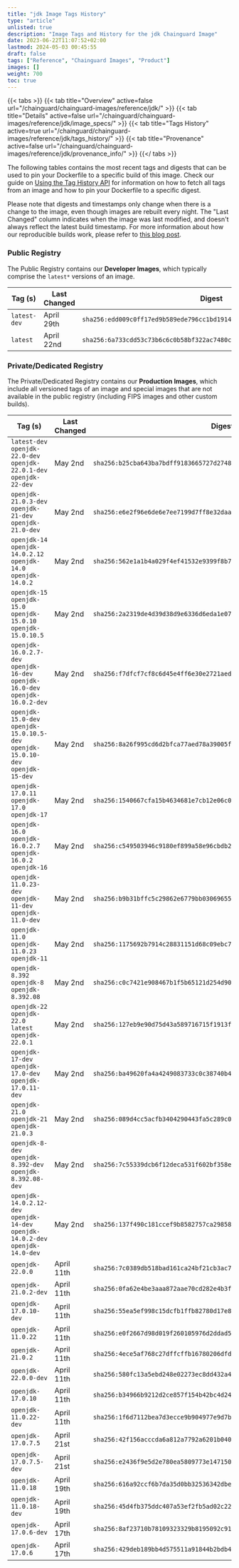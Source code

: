 ```yaml
---
title: "jdk Image Tags History"
type: "article"
unlisted: true
description: "Image Tags and History for the jdk Chainguard Image"
date: 2023-06-22T11:07:52+02:00
lastmod: 2024-05-03 00:45:55
draft: false
tags: ["Reference", "Chainguard Images", "Product"]
images: []
weight: 700
toc: true
---
```


{{< tabs >}}
{{< tab title="Overview" active=false url="/chainguard/chainguard-images/reference/jdk/" >}}
{{< tab title="Details" active=false url="/chainguard/chainguard-images/reference/jdk/image_specs/" >}}
{{< tab title="Tags History" active=true url="/chainguard/chainguard-images/reference/jdk/tags_history/" >}}
{{< tab title="Provenance" active=false url="/chainguard/chainguard-images/reference/jdk/provenance_info/" >}}
{{</ tabs >}}

The following tables contains the most recent tags and digests that can be used to pin your Dockerfile to a specific build of this image. Check our guide on [Using the Tag History API](/chainguard/chainguard-images/using-the-tag-history-api/) for information on how to fetch all tags from an image and how to pin your Dockerfile to a specific digest.

Please note that digests and timestamps only change when there is a change to the image, even though images are rebuilt every night. The "Last Changed" column indicates when the image was last modified, and doesn't always reflect the latest build timestamp. For more information about how our reproducible builds work, please refer to [this blog post](https://www.chainguard.dev/unchained/reproducing-chainguards-reproducible-image-builds).

### Public Registry
The Public Registry contains our **Developer Images**, which typically comprise the `latest*` versions of an image.

| Tag (s)       | Last Changed | Digest                                                                    |
|---------------|--------------|---------------------------------------------------------------------------|
|  `latest-dev` | April 29th   | `sha256:edd009c0ff17ed9b589ede796cc1bd19149fb3b3f275e0357ab684f9685ac10e` |
|  `latest`     | April 22nd   | `sha256:6a733cdd53c73b6c6c0b58bf322ac7480c38e9271d277bb141debaa9f4ec066d` |


### Private/Dedicated Registry
The Private/Dedicated Registry contains our **Production Images**, which include all versioned tags of an image and special images that are not available in the public registry (including FIPS images and other custom builds).

| Tag (s)                                                                            | Last Changed | Digest                                                                    |
|------------------------------------------------------------------------------------|--------------|---------------------------------------------------------------------------|
|  `latest-dev` `openjdk-22.0-dev` `openjdk-22.0.1-dev` `openjdk-22-dev`             | May 2nd      | `sha256:b25cba643ba7bdff9183665727d274890c21215defc5effee319e3ab2e554b76` |
|  `openjdk-21.0.3-dev` `openjdk-21-dev` `openjdk-21.0-dev`                          | May 2nd      | `sha256:e6e2f96e6de6e7ee7199d7ff8e32daaf7a71f49bc09194b91cb18ed924f954db` |
|  `openjdk-14` `openjdk-14.0.2.12` `openjdk-14.0` `openjdk-14.0.2`                  | May 2nd      | `sha256:562e1a1b4a029f4ef41532e9399f8b7a2439806d39c1502cf573c9672481a99a` |
|  `openjdk-15` `openjdk-15.0` `openjdk-15.0.10` `openjdk-15.0.10.5`                 | May 2nd      | `sha256:2a2319de4d39d38d9e6336d6eda1e07776f8e2cae7de828cc258096935937442` |
|  `openjdk-16.0.2.7-dev` `openjdk-16-dev` `openjdk-16.0-dev` `openjdk-16.0.2-dev`   | May 2nd      | `sha256:f7dfcf7cf8c6d45e4ff6e30e2721aedddc35aa634b6ef5b4caf87a54072fd7e9` |
|  `openjdk-15.0-dev` `openjdk-15.0.10.5-dev` `openjdk-15.0.10-dev` `openjdk-15-dev` | May 2nd      | `sha256:8a26f995cd6d2bfca77aed78a39005fe539f0675c1d80fec55aeb96f77d850b1` |
|  `openjdk-17.0.11` `openjdk-17.0` `openjdk-17`                                     | May 2nd      | `sha256:1540667cfa15b4634681e7cb12e06c071cde623926101c8379373435da81dc31` |
|  `openjdk-16.0` `openjdk-16.0.2.7` `openjdk-16.0.2` `openjdk-16`                   | May 2nd      | `sha256:c549503946c9180ef899a58e96cbdb2c5db31c7ff4d01b3db803a0dc68bc77c8` |
|  `openjdk-11.0.23-dev` `openjdk-11-dev` `openjdk-11.0-dev`                         | May 2nd      | `sha256:b9b31bffc5c29862e6779bb03069655d8af824d242c5b6c57ee93af07f08af92` |
|  `openjdk-11.0` `openjdk-11.0.23` `openjdk-11`                                     | May 2nd      | `sha256:1175692b7914c28831151d68c09ebc71f333b1dd71f71d8178c4ee05e3fd4867` |
|  `openjdk-8.392` `openjdk-8` `openjdk-8.392.08`                                    | May 2nd      | `sha256:c0c7421e908467b1f5b65121d254d90e16177f6b5b3afdbcf8a3a289dae36eb4` |
|  `openjdk-22` `openjdk-22.0` `latest` `openjdk-22.0.1`                             | May 2nd      | `sha256:127eb9e90d75d43a589716715f1913fbadc2cef16eb350855fbb8b780381c498` |
|  `openjdk-17-dev` `openjdk-17.0-dev` `openjdk-17.0.11-dev`                         | May 2nd      | `sha256:ba49620fa4a4249083733c0c38740b4b6b8a1d3c596bb46570e5dcd4b0360a23` |
|  `openjdk-21.0` `openjdk-21` `openjdk-21.0.3`                                      | May 2nd      | `sha256:089d4cc5acfb3404290443fa5c289c026bccdcf6dcf4097ca8923e70f2776a4d` |
|  `openjdk-8-dev` `openjdk-8.392-dev` `openjdk-8.392.08-dev`                        | May 2nd      | `sha256:7c55339dcb6f12deca531f602bf358e1b548aa57cf5ccc16748391ab2eae5123` |
|  `openjdk-14.0.2.12-dev` `openjdk-14-dev` `openjdk-14.0.2-dev` `openjdk-14.0-dev`  | May 2nd      | `sha256:137f490c181ccef9b8582757ca29858b4cd932233bc70dcbe64095efa7977ef0` |
|  `openjdk-22.0.0`                                                                  | April 11th   | `sha256:7c0389db518bad161ca24bf21cb3ac79f7e724168847035994cc3a49c518a31a` |
|  `openjdk-21.0.2-dev`                                                              | April 11th   | `sha256:0fa62e4be3aaa872aae70cd282e4b3f3bbfba68b9c746c472c68fccdcb403a03` |
|  `openjdk-17.0.10-dev`                                                             | April 11th   | `sha256:55ea5ef998c15dcfb1ffb82780d17e89f68f8f0c65b1a96ff71ce71220589926` |
|  `openjdk-11.0.22`                                                                 | April 11th   | `sha256:e0f2667d98d019f260105976d2ddad5eeebda2cdd66299bd43212707062354d8` |
|  `openjdk-21.0.2`                                                                  | April 11th   | `sha256:4ece5af768c27dffcffb16780206dfdcd4b45c7edc682250d1b498cb2267d30c` |
|  `openjdk-22.0.0-dev`                                                              | April 11th   | `sha256:580fc13a5ebd248e02273ec8dd432a490813ce8eb45005e0fde8dd05f6ae38d6` |
|  `openjdk-17.0.10`                                                                 | April 11th   | `sha256:b34966b9212d2ce857f154b42bc4d242e0f46a68fb175a4b24d0dbdaafc6bf8b` |
|  `openjdk-11.0.22-dev`                                                             | April 11th   | `sha256:1f6d7112bea7d3ecce9b904977e9d7b9c771a1456313b49baf7d180de6d6c7b9` |
|  `openjdk-17.0.7.5`                                                                | April 21st   | `sha256:42f156acccda6a812a7792a6201b040080865c08d8d88602c9ef7a03c1fb291d` |
|  `openjdk-17.0.7.5-dev`                                                            | April 21st   | `sha256:e2436f9e5d2e780ea5809773e14715030fe90c677badba52a4d134e649beb8c3` |
|  `openjdk-11.0.18`                                                                 | April 19th   | `sha256:616a92ccf6b7da35d0bb32536342dbe71d44aec2a8056f3eba8835d3259806e5` |
|  `openjdk-11.0.18-dev`                                                             | April 19th   | `sha256:45d4fb375ddc407a53ef2fb5ad02c22dfb49e7ce11f1dc9f265552f29c8fc467` |
|  `openjdk-17.0.6-dev`                                                              | April 17th   | `sha256:8af23710b78109323329b8195092c9185f81ed7b002f363fbd85a95ad35bf40c` |
|  `openjdk-17.0.6`                                                                  | April 17th   | `sha256:429deb189bb4d575511a91844b2bdb45e3be956b748b2756408e3be517210541` |

